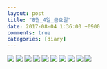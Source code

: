 ```yaml
---
layout: post
title: "8월_4일_금요일"
date: 2017-08-04 1:36:00 +0900
comments: true 
categories: [diary] 
---
```

![](http://blogfiles8.naver.net/MjAxNzA4MDRfMTYw/MDAxNTAxNzc4MTMxMTU3.4F762xq208pBF6kXk-iMfHB7w3GXGU_KiljrpJG74A4g.dAujhNBnLG8R1RIwa0HQtuYECaJAI1xjTx8773jZu7gg.JPEG.hotleve/NaverBlog_20170804_013530_05.jpg) 
![](http://blogfiles9.naver.net/MjAxNzA4MDRfMjIg/MDAxNTAxNzc4MTMxNzk0.QHt2vvF27i2pld6J8s4Fb3YpOl5MPjRRhlYwpJoedPAg.abfjbVAZxEf5V_uCb6MlejAR98Mg5RHpZgjtp94fi8Eg.JPEG.hotleve/NaverBlog_20170804_013531_06.jpg) 
![](http://blogfiles11.naver.net/MjAxNzA4MDRfMTMg/MDAxNTAxNzc4MTMyOTUy.-c-MdHg9tH0PFhv5Kbm1Nc-ZCK3YC06Mxx0uB7xHIMog.x_hXo-CKCuchdOPPkMUmCE3KIfDFP9nzqsIj7rWRfqIg.JPEG.hotleve/NaverBlog_20170804_013532_08.jpg) 
![](http://blogfiles8.naver.net/MjAxNzA4MDRfMTQw/MDAxNTAxNzc4MTMzNTM2.uZCQe2wh2veULL5ryvwMD7Ay9Xw7L8s6cpSKg9HelD8g.J-EWL2Z6EHskzlbnj11lWbHnfkVEtc536FTqfYBjjg8g.JPEG.hotleve/NaverBlog_20170804_013533_09.jpg) 
![](http://blogfiles5.naver.net/MjAxNzA4MDRfNDYg/MDAxNTAxNzc4MTM0MTA4.LrC83JwyGTUsAvthhWginqHQgtRS4M19Dy86OUs7pJgg.6_czIJbp7JmYIh63dlQFXvukHWxEYGAqe0mlLt7qxMMg.JPEG.hotleve/NaverBlog_20170804_013533_10.jpg) 
![](http://blogfiles6.naver.net/MjAxNzA4MDRfMTU2/MDAxNTAxNzc4MTM0Njg0.879A5TwtVglGXgJ_yOswk1IOepGcxMkr0Wcmu2oxiFgg.qui8UKet4i5qXAzOTgDq4K0qIM2mc0IZI7ZmgerxIQog.JPEG.hotleve/NaverBlog_20170804_013534_11.jpg) 
![](http://blogfiles1.naver.net/MjAxNzA4MDRfMTMy/MDAxNTAxNzc4MTM4MTgz.t1aKZTl30BNBx_MCzbw-0rPVHsBGKBrjSWYG7FA1E3Mg.lN9Uul0J6N6EvGBkJVrERvj85YxUaDQMtZQboLS35Fwg.JPEG.hotleve/NaverBlog_20170804_013537_16.jpg) 
![](http://blogfiles4.naver.net/MjAxNzA4MDRfMTU0/MDAxNTAxNzc4MTM4ODMx.c-_CAd6d28rTu9UMgqVKM4VpTl39T-LtD5boitBSOUUg.x-rCFFRHxzmRQVwMRxGjydQCWw9NwvAHTpLWkmoHzeEg.JPEG.hotleve/NaverBlog_20170804_013538_17.jpg) 
![](http://blogfiles1.naver.net/MjAxNzA4MDRfMzYg/MDAxNTAxNzc4MTU0NDQ1.pHdUYvfPQ2qYpN57-2EswY02vqTmtCE2MTsHNL-uKQwg.tXONFoJrKpPtB9l_bL0MJe0TuA-tiLMTdoNrWn1LYuYg.JPEG.hotleve/NaverBlog_20170804_013554_41.jpg) 
![](http://blogfiles12.naver.net/MjAxNzA4MDRfMjUx/MDAxNTAxNzc4MTU0ODk0.TXHghMEjV34-p69L4upUnthObBgNCQotWQN07sP5vLMg.jfRn54KYm3nQLEmQCb6Pb90XuHEQKOPzAD_ILf-XLXAg.JPEG.hotleve/NaverBlog_20170804_013554_42.jpg) 
